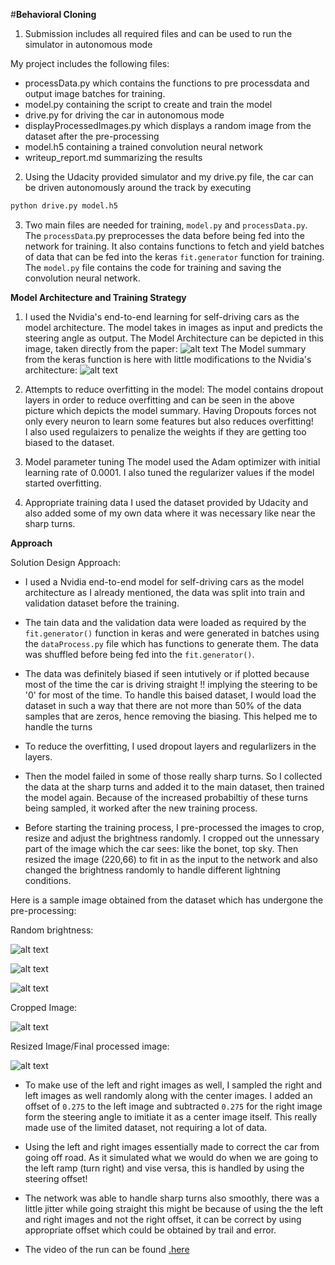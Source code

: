 #**Behavioral Cloning** 

[//]: # (Image References)

[image1]: ./images/architecture.png "Model Architecture"
[image2]: ./images/crop_image.jpg "Cropped Image"
[image3]: ./images/random_brightness1.jpg "Random Brightness 1"
[image4]: ./images/random_brightness2.jpg "Random Brightness 2"
[image5]: ./images/random_brightness3.jpg "Random Brightness 3"
[image6]: ./images/processed_image.jpg "Final Processed image"
[image7]: ./images/model_summary.png "Model Summary"

1. Submission includes all required files and can be used to run the simulator in autonomous mode

My project includes the following files:
* processData.py which contains the functions to pre processdata and output image batches for training.
* model.py containing the script to create and train the model
* drive.py for driving the car in autonomous mode
* displayProcessedImages.py which displays a random image from the dataset after the pre-processing 
* model.h5 containing a trained convolution neural network 
* writeup_report.md summarizing the results


2. Using the Udacity provided simulator and my drive.py file, the car can be driven autonomously around the track by executing 
```sh
python drive.py model.h5
```

3. Two main files are needed for training, `model.py` and `processData.py`. The `processData`.py preprocesses the data before being fed into the network for training. It also contains functions to fetch and yield batches of data that can be fed into the keras `fit.generator` function for training. The `model.py` file contains the code for training and saving the convolution neural network. 

**Model Architecture and Training Strategy**

1. I used the Nvidia's end-to-end learning for self-driving cars as the model architecture. The model takes in images as input and predicts the steering angle as output. 
The Model Architecture can be depicted in this image, taken directly from the paper:
![alt text][image1]
The Model summary from the keras function is here with little modifications to the Nvidia's architecture:
![alt text][image7]

2. Attempts to reduce overfitting in the model:
The model contains dropout layers in order to reduce overfitting and can be seen in the above picture which depicts the model summary. Having Dropouts forces not only every neuron to learn some features but also reduces overfitting!  
I also used regulaizers to penalize the weights if they are getting too biased to the dataset.

3. Model parameter tuning
The model used the Adam optimizer with initial learning rate of 0.0001. I also tuned the regularizer values if the model started overfitting. 

4. Appropriate training data
I used the dataset provided by Udacity and also added some of my own data where it was necessary like near the sharp turns.

**Approach**

Solution Design Approach:

* I used a Nvidia end-to-end model for self-driving cars as the model architecture as I already mentioned, the data was split into train and validation dataset before the training. 

* The tain data and the validation data were loaded as required by the `fit.generator()` function in keras and were generated in batches using the `dataProcess.py` file which has functions to generate them. The data was shuffled before being fed into the `fit.generator()`. 

* The data was definitely biased if seen intutively or if plotted because most of the time the car is driving straight !! implying the steering to be '0' for most of the time. To handle this baised dataset, I would load the dataset in such a way that there are not more than 50% of the data samples that are zeros, hence removing the biasing. This helped me to handle the turns 

* To reduce the overfitting, I used dropout layers and regularlizers in the layers.

* Then the model failed in some of those really sharp turns. So I collected the data at the sharp turns and added it to the main dataset, then trained the model again. Because of the increased probabiltiy of these turns being sampled, it worked after the new training process.

* Before starting the training process, I pre-processed the images to crop, resize and adjust the brightness randomly. I cropped out the unnessary part of the image which the car sees: like the bonet, top sky. Then resized the image (220,66) to fit in as the input to the network and also changed the brightness randomly to handle different lightning conditions.

Here is a sample image obtained from the dataset which has undergone the pre-processing:

Random brightness:

![alt text][image3]

![alt text][image4]

![alt text][image5]

Cropped Image:

![alt text][image2]

Resized Image/Final processed image:

![alt text][image6]

* To make use of the left and right images as well, I sampled the right and left images as well randomly along with the center images. I added an offset of `0.275` to the left image and subtracted `0.275` for the right image form the steering angle to imitiate it as a center image itself. This really made use of the limited dataset, not requiring a lot of data.

* Using the left and right images essentially made to correct the car from going off road. As it simulated what we would do when we are going to the left ramp (turn right) and vise versa, this is handled by using the steering offset! 

* The network was able to handle sharp turns also smoothly, there was a little jitter while going straight this might be because of using the the left and right images and not the right offset, it can be correct by using appropriate offset which could be obtained by trail and error.

* The video of the run can be found [.here](https://youtu.be/BKlFEks0HgM)

